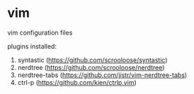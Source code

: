 vim
===

vim configuration files

plugins installed:
1. syntastic (https://github.com/scrooloose/syntastic)
2. nerdtree (https://github.com/scrooloose/nerdtree)
3. nerdtree-tabs (https://github.com/jistr/vim-nerdtree-tabs)
4. ctrl-p (https://github.com/kien/ctrlp.vim)
